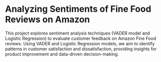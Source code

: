 # Analyzing Sentiments of Fine Food Reviews on Amazon

This project explores sentiment analysis techniques (VADER model and Logistic Regression) to evaluate customer feedback on Amazon Fine Food reviews. Using VADER and Logistic Regression models, we aim to identify patterns in customer satisfaction and dissatisfaction, providing insights for product improvement and data-driven decision-making.
